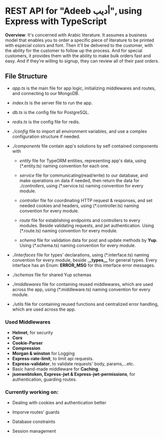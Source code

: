 # REST API for "Adeeb أديب", using Express with TypeScript

**Overview**: It's concerned with Arabic literature. It assumes a business model that enables you to order a specific piece of literature to be printed with especial colors and font. Then it'll be delivered to the customer, with the ability for the customer to follow up the process. And for special customers, it provides them with the ability to make bulk orders fast and easy. And if they’re willing to signup, they can review all of their past orders.

## File Structure
- _app.ts_ is the main file for app logic, initializing middlewares and routes, and
  connecting to our MongoDB.

- _index.ts_ is the server file to run the app.

- _db.ts_ is the config file for PostgreSQL.

- _redis.ts_ is the config file for redis.

- _./config_ file to import all environment variables, and use a complex
  configuration structure if needed.

- _./components_ file contain app's solutions by self contained components with

  - _entity_ file for TypeORM entities, representing app's data, using (\*.entity.ts) naming convention for each one.

  - _service_ file for communicating(read/write) to our database, and make
    operations on data if needed, then return the data for _./controllers_,
    using (\*.service.ts) naming convention for every module.

  - _controller_ file for coordinating HTTP request & responses, and set needed
    cookies and headers, using (\*.controller.ts) naming convention for every
    module.

  - _route_ file for establishing endpoints and controllers to every modules.
    Beside validating requests, and jwt authentication. Using (\*.route.ts)
    naming convention for every module.

  - _schema_ file for validation data for post and update methods by **Yup**.
    Using (\*.schema.ts) naming convention for every module.

- _./interfaces_ file for types' declarations, using (\*.interface.ts) naming
  convention for every module, beside \_**\_types\_\_** for general types. Every interface has an Enum: **ERROR_MSG** for this interface error messages.

- _./schemas_ file for shared Yup schemas

- _./middlewares_ file for containing reused middlewares, which are used across
  the app, using (\*.middleware.ts) naming convention for every module.

- _./utils_ file for containing reused functions and centralized error handling, which are used across the app.

### Used Middlewares

- **Helmet**, for security
- **Cors**
- **Cookie-Parser**
- **Compression**
- **Morgan & winston** for Logging
- **Express-rate-limit**, to limit api requests.
- **Express-validator**, to validate requests' body, params,...etc.
- Basic hand-made middleware for **Caching**.
- **jsonwebtoken, Express-jwt & Express-jwt-permissions**, for authentication,
  guarding routes.

### Currently working on:

- Dealing with cookies and authentication better

- Imporve routes' guards

- Database constraints

- Session management
